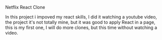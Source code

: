 Netflix React Clone

In this project i impoved my react skills, I did it watching a youtube video, the project it's not totally mine, but it was good to apply React in a page, this is my first one, I will do more clones, but this time without watching a video.

